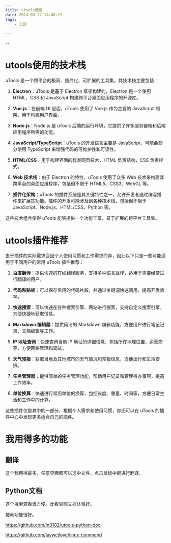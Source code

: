 ```yaml
---
title: utools使用
date: 2024-03-22 14:08:17
tags:
	- 工具

---
```


--

# utools使用的技术栈

uTools 是一个跨平台的极简、插件化、可扩展的工具集，其技术栈主要包括：

1. **Electron**：uTools 是基于 Electron 框架构建的，Electron 是一个使用 HTML、CSS 和 JavaScript 构建跨平台桌面应用程序的开源库。

2. **Vue.js**：在前端 UI 层面，uTools 使用了 Vue.js 作为主要的 JavaScript 框架，用于构建用户界面。

3. **Node.js**：Node.js 是 uTools 后端的运行环境，它提供了许多服务器端和后端应用程序所需的功能。

4. **JavaScript/TypeScript**：uTools 的开发语言主要是 JavaScript，可能会部分使用 TypeScript 来增强代码的可维护性和可读性。

5. **HTML/CSS**：用于构建界面的标准网页技术，HTML 负责结构，CSS 负责样式。

6. **Web 技术栈**：由于 Electron 的特性，uTools 使用了众多 Web 技术来构建其跨平台的桌面应用程序，包括但不限于 HTML5、CSS3、WebGL 等。

7. **插件化架构**：uTools 的插件系统是其关键特性之一，允许开发者通过编写插件来扩展其功能。插件的开发可能涉及到各种技术栈，包括但不限于 JavaScript、Node.js、HTML/CSS、Python 等。

这些技术组合使得 uTools 能够提供一个功能丰富、易于扩展的跨平台工具集。

# utools插件推荐

由于插件的实际需求会因个人使用习惯和工作需求而异，因此以下只是一些可能适用于不同用户的常用 uTools 插件推荐：

1. **百度翻译**：提供快速的在线翻译服务，支持多种语言互译，适用于需要经常进行翻译的用户。

2. **代码粘贴板**：可以保存常用的代码片段，并通过关键词快速调用，提高开发效率。

3. **快速搜索**：可以快速在各种搜索引擎、网站进行搜索，支持自定义搜索引擎，方便快捷地获取信息。

4. **Markdown 编辑器**：提供简洁的 Markdown 编辑功能，方便用户进行笔记记录、文档编辑等工作。

5. **IP 地址查询**：快速查询当前 IP 地址的详细信息，包括所在地理位置、运营商等，方便网络管理和调试。

6. **天气预报**：获取当地及其他城市的天气情况和预报信息，方便出行和生活安排。

7. **任务管理器**：提供简单的任务管理功能，帮助用户记录和管理待办事项，提高工作效率。

8. **单位换算**：快速进行常用单位的换算，包括长度、重量、时间等，方便日常生活和工作中的计算。

这些插件仅是其中的一部分，根据个人需求和使用习惯，你还可以在 uTools 的插件中心中发现更多适合自己的插件。

# 我用得多的功能

## 翻译

这个我用得最多，任意界面都可以选中文件，点击鼠标中键进行翻译。

## Python文档

这个搜索查看很方便。比看官网文档体验好。

搜索功能很好。

https://github.com/in3102/utools-python-doc



https://github.com/jaywcjlove/linux-command